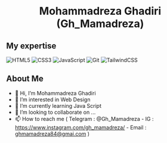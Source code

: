 <h1 align="center">
  <br>
  Mohammadreza Ghadiri (Gh_Mamadreza)
</h1>

## My expertise
<p>

<img alt="HTML5" src="https://img.shields.io/badge/html5-%23E34F26.svg?style=for-the-badge&logo=html5&logoColor=white" />
<img alt="CSS3" src="https://img.shields.io/badge/css3-%231572B6.svg?style=for-the-badge&logo=css3&logoColor=white" />
<img alt="JavaScript" src="https://img.shields.io/badge/javascript-%23323330.svg?style=for-the-badge&logo=javascript&logoColor=%23F7DF1E" />
<img alt="Git" src="https://img.shields.io/badge/git-%23F05033.svg?style=for-the-badge&logo=git&logoColor=white" />
<img alt="TailwindCSS" src="https://img.shields.io/badge/tailwindcss-%2338B2AC.svg?style=for-the-badge&logo=tailwind-css&logoColor=white" />
  

</p>

## About Me
<!---
GhMamadreza84/GhMamadreza84 is a ✨ special ✨ repository because its `README.md` (this file) appears on your GitHub profile.
You can click the Preview link to take a look at your changes.
--->

- 👋 Hi, I’m Mohammadreza Ghadiri
- 👀 I’m interested in Web Design
- 🌱 I’m currently learning Java Script
- 💞️ I’m looking to collaborate on ...
- 📫 How to reach me ( Telegram : @Gh_Mamadreza - IG : https://www.instagram.com/gh_mamadreza/ - Email : ghmamadreza84@gmai.com )
